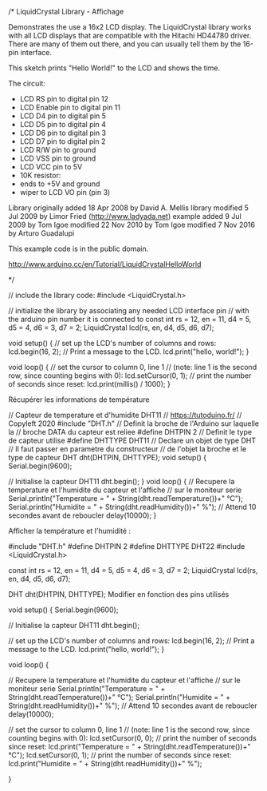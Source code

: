 /* LiquidCrystal Library - Affichage

 Demonstrates the use a 16x2 LCD display.  The LiquidCrystal
 library works with all LCD displays that are compatible with the
 Hitachi HD44780 driver. There are many of them out there, and you
 can usually tell them by the 16-pin interface.

 This sketch prints "Hello World!" to the LCD
 and shows the time.

  The circuit:
 * LCD RS pin to digital pin 12
 * LCD Enable pin to digital pin 11
 * LCD D4 pin to digital pin 5
 * LCD D5 pin to digital pin 4
 * LCD D6 pin to digital pin 3
 * LCD D7 pin to digital pin 2
 * LCD R/W pin to ground
 * LCD VSS pin to ground
 * LCD VCC pin to 5V
 * 10K resistor:
 * ends to +5V and ground
 * wiper to LCD VO pin (pin 3)

 Library originally added 18 Apr 2008
 by David A. Mellis
 library modified 5 Jul 2009
 by Limor Fried (http://www.ladyada.net)
 example added 9 Jul 2009
 by Tom Igoe
 modified 22 Nov 2010
 by Tom Igoe
 modified 7 Nov 2016
 by Arturo Guadalupi

 This example code is in the public domain.

 http://www.arduino.cc/en/Tutorial/LiquidCrystalHelloWorld

*/

// include the library code:
#include <LiquidCrystal.h>

// initialize the library by associating any needed LCD interface pin
// with the arduino pin number it is connected to
const int rs = 12, en = 11, d4 = 5, d5 = 4, d6 = 3, d7 = 2;
LiquidCrystal lcd(rs, en, d4, d5, d6, d7);

void setup() {
  // set up the LCD's number of columns and rows:
  lcd.begin(16, 2);
  // Print a message to the LCD.
  lcd.print("hello, world!");
}

void loop() {
  // set the cursor to column 0, line 1
  // (note: line 1 is the second row, since counting begins with 0):
  lcd.setCursor(0, 1);
  // print the number of seconds since reset:
  lcd.print(millis() / 1000);
}


Récupérer les informations de température

// Capteur de temperature et d'humidite DHT11
// https://tutoduino.fr/
// Copyleft 2020
#include "DHT.h"
// Definit la broche de l'Arduino sur laquelle la 
// broche DATA du capteur est reliee 
#define DHTPIN 2
// Definit le type de capteur utilise
#define DHTTYPE DHT11
// Declare un objet de type DHT
// Il faut passer en parametre du constructeur 
// de l'objet la broche et le type de capteur
DHT dht(DHTPIN, DHTTYPE);
void setup() {
  Serial.begin(9600);
  
  // Initialise la capteur DHT11
  dht.begin();
}
void loop() {
  // Recupere la temperature et l'humidite du capteur et l'affiche
  // sur le moniteur serie
  Serial.println("Temperature = " + String(dht.readTemperature())+" °C");
  Serial.println("Humidite = " + String(dht.readHumidity())+" %");
  // Attend 10 secondes avant de reboucler
  delay(10000);
}

Afficher la température et l'humidité :

#include "DHT.h"
#define DHTPIN 2
#define DHTTYPE DHT22
#include <LiquidCrystal.h>

const int rs = 12, en = 11, d4 = 5, d5 = 4, d6 = 3, d7 = 2;
LiquidCrystal lcd(rs, en, d4, d5, d6, d7);

DHT dht(DHTPIN, DHTTYPE); Modifier en fonction des pins utilisés

void setup() {
  Serial.begin(9600);
  
  // Initialise la capteur DHT11
  dht.begin();

  // set up the LCD's number of columns and rows:
  lcd.begin(16, 2);
  // Print a message to the LCD.
  lcd.print("hello, world!");
}

void loop() {

  // Recupere la temperature et l'humidite du capteur et l'affiche
  // sur le moniteur serie
  Serial.println("Temperature = " + String(dht.readTemperature())+" °C");
  Serial.println("Humidite = " + String(dht.readHumidity())+" %");
  // Attend 10 secondes avant de reboucler
  delay(10000);

  // set the cursor to column 0, line 1
  // (note: line 1 is the second row, since counting begins with 0):
  lcd.setCursor(0, 0);
  // print the number of seconds since reset:
  lcd.print("Temperature = " + String(dht.readTemperature())+" °C");
  lcd.setCursor(0, 1);
  // print the number of seconds since reset:
  lcd.print("Humidite = " + String(dht.readHumidity())+" %");

}